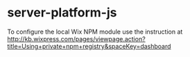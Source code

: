 # server-platform-js

To configure the local Wix NPM module use the instruction at http://kb.wixpress.com/pages/viewpage.action?title=Using+private+npm+registry&spaceKey=dashboard
